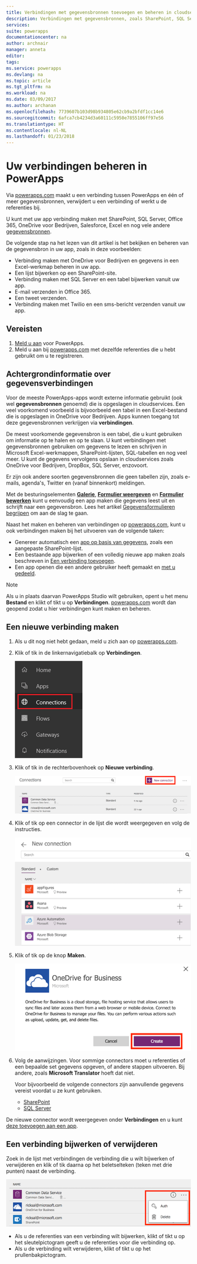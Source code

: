 ```yaml
---
title: Verbindingen met gegevensbronnen toevoegen en beheren in cloudservices | Microsoft Docs
description: Verbindingen met gegevensbronnen, zoals SharePoint, SQL Server, OneDrive voor Bedrijven, Salesforce en Office 365 toevoegen, verwijderen en bijwerken
services: 
suite: powerapps
documentationcenter: na
author: archnair
manager: anneta
editor: 
tags: 
ms.service: powerapps
ms.devlang: na
ms.topic: article
ms.tgt_pltfrm: na
ms.workload: na
ms.date: 03/09/2017
ms.author: archanan
ms.openlocfilehash: 7739607b103d98b934805e62cb9a2bfdf1cc14e6
ms.sourcegitcommit: 6afca7cb4234d3a60111c5950e7855106ff97e56
ms.translationtype: HT
ms.contentlocale: nl-NL
ms.lasthandoff: 01/23/2018
---
```

# <a name="manage-your-connections-in-powerapps"></a>Uw verbindingen beheren in PowerApps
Via [powerapps.com](https://web.powerapps.com) maakt u een verbinding tussen PowerApps en één of meer gegevensbronnen, verwijdert u een verbinding of werkt u de referenties bij.

U kunt met uw app verbinding maken met SharePoint, SQL Server, Office 365, OneDrive voor Bedrijven, Salesforce, Excel en nog vele andere [gegevensbronnen](connections-list.md).

De volgende stap na het lezen van dit artikel is het bekijken en beheren van de gegevensbron in uw app, zoals in deze voorbeelden:

* Verbinding maken met OneDrive voor Bedrijven en gegevens in een Excel-werkmap beheren in uw app.
* Een lijst bijwerken op een SharePoint-site.
* Verbinding maken met SQL Server en een tabel bijwerken vanuit uw app.
* E-mail verzenden in Office 365.
* Een tweet verzenden.
* Verbinding maken met Twilio en een sms-bericht verzenden vanuit uw app.

## <a name="prerequisites"></a>Vereisten
1. [Meld u aan](signup-for-powerapps.md) voor PowerApps.
2. Meld u aan bij [powerapps.com](https://web.powerapps.com) met dezelfde referenties die u hebt gebruikt om u te registreren.

## <a name="background-on-data-connections"></a>Achtergrondinformatie over gegevensverbindingen
Voor de meeste PowerApps-apps wordt externe informatie gebruikt (ook wel **gegevensbronnen** genoemd) die is opgeslagen in cloudservices. Een veel voorkomend voorbeeld is bijvoorbeeld een tabel in een Excel-bestand die is opgeslagen in OneDrive voor Bedrijven. Apps kunnen toegang tot deze gegevensbronnen verkrijgen via **verbindingen**.

De meest voorkomende gegevensbron is een tabel, die u kunt gebruiken om informatie op te halen en op te slaan. U kunt verbindingen met gegevensbronnen gebruiken om gegevens te lezen en schrijven in Microsoft Excel-werkmappen, SharePoint-lijsten, SQL-tabellen en nog veel meer. U kunt de gegevens vervolgens opslaan in cloudservices zoals OneDrive voor Bedrijven, DropBox, SQL Server, enzovoort.

Er zijn ook andere soorten gegevensbronnen die geen tabellen zijn, zoals e-mails, agenda's, Twitter en (vanaf binnenkort) meldingen.

Met de besturingselementen **[Galerie](controls/control-gallery.md)**, **[Formulier weergeven](controls/control-form-detail.md)** en **[Formulier bewerken](controls/control-form-detail.md)** kunt u eenvoudig een app maken die gegevens leest uit en schrijft naar een gegevensbron. Lees het artikel [Gegevensformulieren begrijpen](working-with-forms.md) om aan de slag te gaan.

Naast het maken en beheren van verbindingen op [powerapps.com](https://web.powerapps.com), kunt u ook verbindingen maken bij het uitvoeren van de volgende taken:

* Genereer automatisch een [app op basis van gegevens](app-from-sharepoint.md), zoals een aangepaste SharePoint-lijst.
* Een bestaande app bijwerken of een volledig nieuwe app maken zoals beschreven in [Een verbinding toevoegen](add-data-connection.md).
* Een app openen die een andere gebruiker heeft gemaakt en [met u gedeeld](share-app.md).

> [!NOTE]
> Als u in plaats daarvan PowerApps Studio wilt gebruiken, opent u het menu **Bestand** en klikt of tikt u op **Verbindingen**. [powerapps.com](https://web.powerapps.com) wordt dan geopend zodat u hier verbindingen kunt maken en beheren.

## <a name="create-a-new-connection"></a>Een nieuwe verbinding maken
1. Als u dit nog niet hebt gedaan, meld u zich aan op [powerapps.com](https://web.powerapps.com).
2. Klik of tik in de linkernavigatiebalk op **Verbindingen**.
   
    ![Verbindingen beheren](./media/add-manage-connections/open-connections.png)
3. Klik of tik in de rechterbovenhoek op **Nieuwe verbinding**.
   
    ![Verbindingen toevoegen](./media/add-manage-connections/add-connection.png)
4. Klik of tik op een connector in de lijst die wordt weergegeven en volg de instructies.
   
   ![Verbindingen toevoegen](./media/add-manage-connections/choose-connection.png)
5. Klik of tik op de knop **Maken**.
   
   ![Verbindingen toevoegen](./media/add-manage-connections/create-connection.png)
6. Volg de aanwijzingen. Voor sommige connectors moet u referenties of een bepaalde set gegevens opgeven, of andere stappen uitvoeren. Bij andere, zoals **Microsoft Translator** hoeft dat niet.
   
   Voor bijvoorbeeld de volgende connectors zijn aanvullende gegevens vereist voordat u ze kunt gebruiken.
   
   * [SharePoint](connections/connection-sharepoint-online.md)
   * [SQL Server](connections/connection-azure-sqldatabase.md)

De nieuwe connector wordt weergegeven onder **Verbindingen** en u kunt [ deze toevoegen aan een app](add-data-connection.md).

## <a name="update-or-delete-a-connection"></a>Een verbinding bijwerken of verwijderen
Zoek in de lijst met verbindingen de verbinding die u wilt bijwerken of verwijderen en klik of tik daarna op het beletselteken (teken met drie punten) naast de verbinding.

![Verbinding bijwerken](./media/add-manage-connections/auth-or-delete.png)

* Als u de referenties van een verbinding wilt bijwerken, klikt of tikt u op het sleutelpictogram geeft u de referenties voor die verbinding op.
* Als u de verbinding wilt verwijderen, klikt of tikt u op het prullenbakpictogram.

